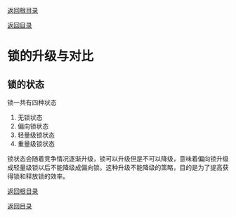 [返回根目录](/README.md)

[返回目录](../README.md)

# 锁的升级与对比

## 锁的状态

锁一共有四种状态

1. 无锁状态
2. 偏向锁状态
3. 轻量级锁状态
4. 重量级锁状态

锁状态会随着竞争情况逐渐升级，锁可以升级但是不可以降级，意味着偏向锁升级成轻量级锁以后不能降级成偏向锁。这种升级不能降级的策略，目的是为了提高获得锁和释放锁的效率。





[返回根目录](/README.md)

[返回目录](../README.md)

